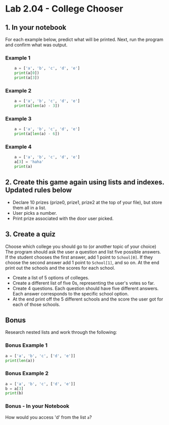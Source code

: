 # Lab 2.04 - College Chooser

## 1. In your notebook

For each example below, predict what will be printed. Next, run the program and confirm what was output.

### Example 1

```python
    a = ['a', 'b', 'c', 'd', 'e']
    print(a[0])
    print(a[3])
```

### Example 2

```python
    a = ['a', 'b', 'c', 'd', 'e']
    print(a[len(a) - 3])
```

### Example 3

```python
    a = ['a', 'b', 'c', 'd', 'e']
    print(a[len(a) - 6])
```

### Example 4

```python
    a = ['a', 'b', 'c', 'd', 'e']
    a[3] = 'haha'
    print(a)
```

## 2. Create this game again using lists and indexes. Updated rules below

* Declare 10 prizes (prize0, prize1, prize2 at the top of your file), but store them all in a list.
* User picks a number.
* Print prize associated with the door user picked.

## 3. Create a quiz

Choose which college you should go to (or another topic of your choice) The program should ask the user a question and list five possible answers. If the student chooses the first answer, add 1 point to `School[0]`. If they choose the second answer add 1 point to `School[1]`, and so on. At the end print out the schools and the scores for each school.

* Create a list of 5 options of colleges.
* Create a different list of five 0s, representing the user's votes so far.
* Create 4 questions. Each question should have five different answers. Each answer corresponds to the specific school option.
* At the end print off the 5 different schools and the score the user got for each of those schools.

## Bonus

Research nested lists and work through the following:

### Bonus Example 1

```python
a = ['a', 'b', 'c', ['d', 'e']]
print(len(a))
```

### Bonus Example 2

```python
a = ['a', 'b', 'c', ['d', 'e']]
b = a[3]
print(b)
```

### Bonus - In your Notebook

How would you access 'd' from the list `a`?
